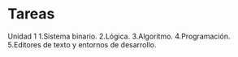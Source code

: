 # Tareas
Unidad 1
1.Sistema binario.
2.Lógica.
3.Algoritmo.
4.Programación.
5.Editores de texto y entornos de desarrollo.
